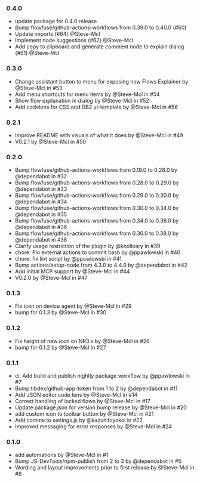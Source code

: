 ### 0.4.0
 - update package for 0.4.0 release
 - Bump flowfuse/github-actions-workflows from 0.39.0 to 0.40.0 (#60)
 - Update imports (#64) @Steve-Mcl
 - Implement node suggestions (#62) @Steve-Mcl
 - Add copy to clipboard and generate comment node to explain dialog (#61) @Steve-Mcl

### 0.3.0
 - Change assistant button to menu for exposing new Flows Explainer by @Steve-Mcl in #53
 - Add menu shortcuts for menu items by @Steve-Mcl in #54
 - Show flow explanation in dialog by @Steve-Mcl in #52
 - Add codelens for CSS and DB2 ui-template by @Steve-Mcl in #56

### 0.2.1
 - Improve README with visuals of what it does by @Steve-Mcl in #49
 - V0.2.1 by @Steve-Mcl in #50

### 0.2.0

 - Bump flowfuse/github-actions-workflows from 0.19.0 to 0.28.0 by @dependabot in #32
 - Bump flowfuse/github-actions-workflows from 0.28.0 to 0.29.0 by @dependabot in #33
 - Bump flowfuse/github-actions-workflows from 0.29.0 to 0.30.0 by @dependabot in #34
 - Bump flowfuse/github-actions-workflows from 0.30.0 to 0.34.0 by @dependabot in #35
 - Bump flowfuse/github-actions-workflows from 0.34.0 to 0.36.0 by @dependabot in #36
 - Bump flowfuse/github-actions-workflows from 0.36.0 to 0.38.0 by @dependabot in #38
 - Clarify usage restriction of the plugin by @knolleary in #39
 - chore: Pin external actions to commit hash by @ppawlowski in #40
 - chore: fix lint script by @ppawlowski in #41
 - Bump actions/setup-node from 4.3.0 to 4.4.0 by @dependabot in #42
 - Add initial MCP support by @Steve-Mcl in #44
 - V0.2.0 by @Steve-Mcl in #47

### 0.1.3

 - Fix icon on device agent by @Steve-Mcl in #29
 - bump for 0.1.3 by @Steve-Mcl in #30

### 0.1.2

 - Fix height of new icon on NR3.x by @Steve-Mcl in #26
 - bump for 0.1.2 by @Steve-Mcl in #27

### 0.1.1

 - ci: Add build and publish nightly package workflow by @ppawlowski in #7
 - Bump tibdex/github-app-token from 1 to 2 by @dependabot in #11
 - Add JSON editor code lens by @Steve-Mcl in #14
 - Correct handling of locked flows by @Steve-Mcl in #17
 - Update package.json for version bump release by @Steve-Mcl in #20
 - add custom icon to toolbar button by @Steve-Mcl in #21
 - Add comma to settings.js by @kazuhitoyokoi in #22
 - Improved messaging for error responses by @Steve-Mcl in #24

### 0.1.0

 - add automations by @Steve-Mcl in #1
 - Bump JS-DevTools/npm-publish from 2 to 3 by @dependabot in #5
 - Wording and layout improvements prior to first release by @Steve-Mcl in #8
